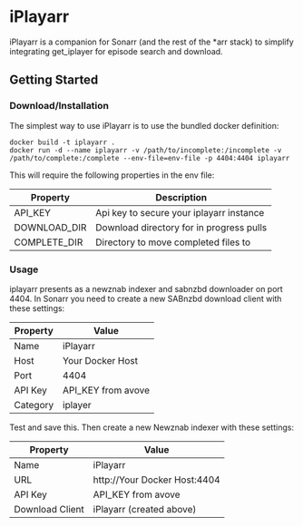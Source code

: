 # iPlayarr

iPlayarr is a companion for Sonarr (and the rest of the *arr stack) to simplify integrating get_iplayer for episode search and download.

## Getting Started

### Download/Installation

The simplest way to use iPlayarr is to use the bundled docker definition:

```
docker build -t iplayarr .
docker run -d --name iplayarr -v /path/to/incomplete:/incomplete -v /path/to/complete:/complete --env-file=env-file -p 4404:4404 iplayarr
```

This will require the following properties in the env file:

| Property     | Description                                  |
| ------------ | -------------------------------------------- |
| API_KEY      | Api key to secure your iplayarr instance     |
| DOWNLOAD_DIR | Download directory for in progress pulls     |
| COMPLETE_DIR | Directory to move completed files to         |

### Usage

iplayarr presents as a newznab indexer and sabnzbd downloader on port 4404. In Sonarr you need to create a new SABnzbd download client with these settings:

| Property | Value |
| ---------| ----- |
| Name     | iPlayarr |
| Host     | Your Docker Host |
| Port     | 4404 |
| API Key  | API_KEY from avove |
| Category | iplayer |


Test and save this. Then create a new Newznab indexer with these settings:

| Property | Value |
| ---------| ----- |
| Name     | iPlayarr |
| URL      | http://Your Docker Host:4404 |
| API Key  | API_KEY from avove |
| Download Client  | iPlayarr (created above) |